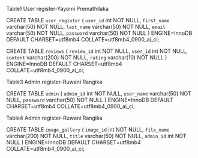 Table1 User register-Yayomi Premathilaka

CREATE TABLE `user_register` (
  `user_id` int NOT NULL,
  `first_name` varchar(50) NOT NULL,
  `last_name` varchar(50) NOT NULL,
  `email` varchar(50) NOT NULL,
  `password` varchar(50) NOT NULL
) ENGINE=InnoDB DEFAULT CHARSET=utf8mb4 COLLATE=utf8mb4_0900_ai_ci;



CREATE TABLE `reviews` (
  `review_id` int NOT NULL,
  `user_id` int NOT NULL,
  `content` varchar(200) NOT NULL,
  `rating` varchar(10) NOT NULL
) ENGINE=InnoDB DEFAULT CHARSET=utf8mb4 COLLATE=utf8mb4_0900_ai_ci;


Table3 Admin register-Ruwani Rangika

CREATE TABLE `admin` (
  `admin_id` int NOT NULL,
  `user_name` varchar(50) NOT NULL,
  `password` varchar(50) NOT NULL
) ENGINE=InnoDB DEFAULT CHARSET=utf8mb4 COLLATE=utf8mb4_0900_ai_ci;

Table4 Admin register-Ruwani Rangika

CREATE TABLE `image_gallery` (
  `image_id` int NOT NULL,
  `file_name` varchar(200) NOT NULL,
  `title` varchar(50) NOT NULL,
  `admin_id` int NOT NULL
) ENGINE=InnoDB DEFAULT CHARSET=utf8mb4 COLLATE=utf8mb4_0900_ai_ci;